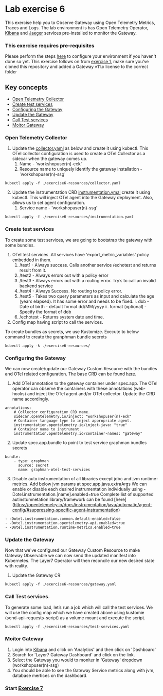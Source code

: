 
# Lab exercise 6
This exercise help you to Observe Gateway using Open Telemetry Metrics, Traces and Logs. The lab environment is has Open Telemetry Operator, [Kibana](https://kibana.brcmlabs.com/) and [Jaeger](https://jaeger.brcmlabs.com/) services pre-installed to monitor the Gateway.

### This exercise requires pre-requisites
Please perform the steps [here](./readme.md#before-you-start) to configure your environment if you haven't done so yet. This exercise follows on from [exercise 1](./lab-exercise1.md), make sure you've cloned this repository and added a Gateway v11.x license to the correct folder

## Key concepts
- [Open Telemetry Collector](#open-telemetry-collector)
- [Create test services](#create-test-services)
- [Configuring the Gateway](#configuring-the-gateway)
- [Update the Gateway](#update-the-gateway)
- [Call Test services](#call-test-services)
- [Moitor Gateway](#moitor-gateway)

### Open Telemetry Collector
1. Update the [collector.yaml](/exercise6-resources/collector.yaml) as below and create it using kubectl. This OTel collector configuration is used to create a OTel Collector as a sidecar when the gateway comes up.
    1. Name - 'workshopuser(n)-eck'
    2. Resource name to uniquely identify the gateway installation - 'workshopuser(n)-ssg'
```
kubectl apply -f ./exercise6-resources/collector.yaml
```
2. Update the instrumentation CRD [instrumentation.ymal](/exercise6-resources/instrumentation.yaml) create it using kubectl. This will inject OTel agent into the Gateway deployment. Also, allows us to set agent configuration.
    1. Service name - 'workshopuser(n)-ssg'
```
kubectl apply -f ./exercise6-resources/instrumentation.yaml
```

### Create test services
To create some test services, we are going to bootstrap the gateway with some bundles.
1. OTel test services. All services have 'export_metric_variables' policy embedded in them.
    1. /test1 - Always success. Calls another service /echotest and returns result from it.
    2. /test2 - Always errors out with a policy error
    3. /test3 - Always errors out with a routing error. Try’s to call an invalid backend service
    4. /test4 - Always Success. No routing to policy error.    
    5. /test5 - Takes two query parameters as input and calculate the age (years elapsed). It has some error and needs to be fixed.
        i. dob - Date of birth - default format dd/MM/yyyy
        ii. format (optional) - Specify the format of dob
    6. /echotest - Returns system date and time.
2. Config map having script to call the services.

To create bundles as secrets, we use Kustomize. Execute to below command to create the granphman bundle secrets

```
kubectl apply -k ./exercise6-resources/
```

### Configuring the Gateway
We can now create/update our Gateway Custom Resource with the bundles and OTel related configuration.
The base CRD can be found [here](/exercise6-resources/gateway.yaml).

1. Add OTel annotation to the gateway container under spec.app. The OTel operator can observe the containers with these annotations (web-hooks) and inject the OTel agent and/or OTel collector. Update the CRD name accordingly.
```
annotations:
    # Collector configuration CRD name.
    sidecar.opentelemetry.io/inject: "workshopuser(n)-eck"
    # Container language type to inject appropriate agent.
    instrumentation.opentelemetry.io/inject-java: "true"
    # Container name to instrument
    instrumentation.opentelemetry.io/container-names: "gateway"
```
2. Update spec.app.bundle to point to test service graphman bundles secrets
```
bundle:
    - type: graphman
      source: secret
      name: graphman-otel-test-services
```
3. Disable auto instrumentation of all libraries except jdbc and jvm runtime-metrics. Add below jvm params at spec.app.java.extraArgs
We can enable or disable each desired instrumentation individually using -Dotel.instrumentation.[name].enabled=true
Complete list of supported autinstumnetation library/framework can be found [here] (https://opentelemetry.io/docs/instrumentation/java/automatic/agent-config/#suppressing-specific-agent-instrumentation)
```
- -Dotel.instrumentation.common.default-enabled=false
- -Dotel.instrumentation.opentelemetry-api.enabled=true
- -Dotel.instrumentation.runtime-metrics.enabled=true
```

### Update the Gateway
Now that we've configured our Gateway Custom Resource to make Gateway Observable we can now send the updated manifest into Kubernetes. The Layer7 Operator will then reconcile our new desired state with reality.

1. Update the Gateway CR
```
kubectl apply -f ./exercise6-resources/gateway.yaml
```
### Call Test services.
To generate some load, let’s run a job which will call the test services. We will use the config map which we have created above using kustomie (send-api-requests-script) as a volume mount and execute the script.

```
kubectl apply -f ./exercise6-resources/test-services.yaml
```
### Moitor Gateway
1. Login into [Kibana](https://kibana.brcmlabs.com/) and click on 'Analytics' and then click on 'Dashboard'
2. Search for 'Layer7 Gateway Dashboard' and click on the link.
3. Select the Gateway you would to moniter in 'Gateway' dropdown (workshopuser(n)-ssg)
4. You should be able to see the Gateway Service metrics along with jvm, database mertices on the dashboard.


### Start [Exercise 7](./lab-exercise7.md)
